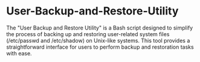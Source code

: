 # User-Backup-and-Restore-Utility
The "User Backup and Restore Utility" is a Bash script designed to simplify the process of backing up and restoring user-related system files (/etc/passwd and /etc/shadow) on Unix-like systems. This tool provides a straightforward interface for users to perform backup and restoration tasks with ease.
